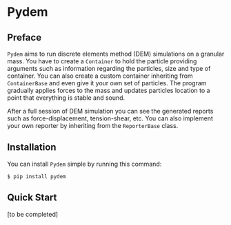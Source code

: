 # Pydem

## Preface
``Pydem`` aims to run discrete elements method (DEM) simulations on a granular
mass. You have to create a ``Container`` to hold the particle providing
arguments such as information regarding the particles, size and type of
container. You can also create a custom container inheriting from
``ContainerBase`` and even give it your own set of particles. The program
gradually applies forces to the mass and updates particles location to a point
that everything is stable and sound.

After a full session of DEM simulation you can see the generated reports such
as force-displacement, tension-shear, etc. You can also implement your own
reporter by inheriting from the ``ReporterBase`` class.

## Installation
You can install ``Pydem`` simple by running this command:

```console
$ pip install pydem
```

## Quick Start
[to be completed]